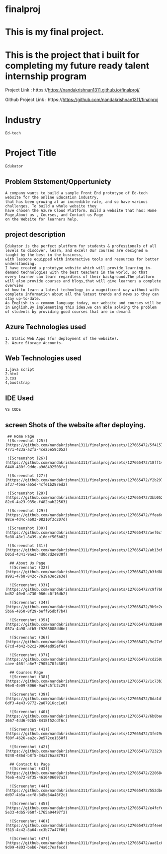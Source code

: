 # finalproj
# This is my final project.
# This is the project that i built for completing my future ready talent internship program

Project Link : https://https://nandakrishnan1311.github.io/finalproj/

Github Project Link : https://https://github.com/nandakrishnan1311/finalproj



# Industry
    Ed-tech
    
# Project Title
    Edukator

## Problem Ststement/Oppertuniety
    A company wants to build a sample Front End prototype of Ed-tech website for the online Education industry,
    that has been growing at an incredible rate, and so have various challenges. To build a whole website they 
    have chosen the Azure Cloud Platform. Build a website that has: Home Page,About us , Courses, and Contact us Page 
    on the Website for learners help.
    

## project description
    Edukator is the perfect platform for students & professionals of all levels to discover, learn, and excel! Our courses are designed & taught by the best in the business,
    with lessons equipped with interactive tools and resources for better understanding.
    I have created a prototype website which will provide learning in-demand technologies with the best teachers in the world, so that       
    every learner can learn regardless of their background.The platform will also provide courses and blogs,that will give learners a complete overview 
    of how to learn a latest technology in a magnificent way without with complete information about all the latest trends and news so they can stay up-to-date. 
    As English is a common language today, our website and courses will be in English.By implementing this idea,we can able solving the problem of students by providing good courses that are in demand.
## Azure Technologies used 

    1. Static Web Apps (for deployment of the website).
    2. Azure Storage Accounts.
## Web Technologies used 
    1.java script
    2.html
    3.css
    4,bootstrap
## IDE Used
    VS CODE
    
## screen Shots of the website after deploying.
    
     ## Home Page
     ![Screenshot (25)](https://github.com/nandakrishnan1311/finalproj/assets/127665472/5f41571a-4771-423a-a2fa-4ce25e59c052)
     
     ![Screenshot (26)](https://github.com/nandakrishnan1311/finalproj/assets/127665472/18ff1469-6440-480f-9dde-a9d8492508fa)
     
     ![Screenshot (27)](https://github.com/nandakrishnan1311/finalproj/assets/127665472/f2b29769-af37-4bea-a65d-4cfe1b287ed2)
     
     ![Screenshot (28)](https://github.com/nandakrishnan1311/finalproj/assets/127665472/3bb052fc-82e6-4a23-935e-f482bab22563)
     
     ![Screenshot (29)](https://github.com/nandakrishnan1311/finalproj/assets/127665472/ffea6df0-98ce-4d4c-a603-08210f3c207d)
     
     ![Screenshot (30)](https://github.com/nandakrishnan1311/finalproj/assets/127665472/aef6cf4d-5e88-48c1-8439-a16dcf505b02)
     
     ![Screenshot (31)](https://github.com/nandakrishnan1311/finalproj/assets/127665472/ab13cb4c-b05d-4341-9ae3-4d0d7d2e930f)
     
      ## About Us Page
      ![Screenshot (32)](https://github.com/nandakrishnan1311/finalproj/assets/127665472/b3fd8811-a991-47b8-842c-7619a3ec2e3e)
      
      ![Screenshot (33)](https://github.com/nandakrishnan1311/finalproj/assets/127665472/c9f7683e-bd82-40e8-a730-086cc0f16db2)
      
      ![Screenshot (34)](https://github.com/nandakrishnan1311/finalproj/assets/127665472/9b9c2e3f-5b66-4850-8f29-beff95dbf7b4)
      
      ![Screenshot (35)](https://github.com/nandakrishnan1311/finalproj/assets/127665472/022e96c5-057a-4a98-afb5-f9268088dd6e)
      
      ![Screenshot (36)](https://github.com/nandakrishnan1311/finalproj/assets/127665472/9e27e5ae-67cd-4b42-b2c2-0064ed95ef4d)
      
      ![Screenshot (37)](https://github.com/nandakrishnan1311/finalproj/assets/127665472/cd250afb-caee-468f-a6e7-7905470fc309)
      
      ## Courses Page
      ![Screenshot (38)](https://github.com/nandakrishnan1311/finalproj/assets/127665472/1c73b1e3-96e8-4e09-8066-9ad7c5fb2c29)
      
      ![Screenshot (39)](https://github.com/nandakrishnan1311/finalproj/assets/127665472/0da1dfed-6df3-4e43-9772-2a87916cc1e6)
      
      ![Screenshot (40)](https://github.com/nandakrishnan1311/finalproj/assets/127665472/6b0badd5-3667-4dd6-92b5-8418f52cdf6c)
      
      ![Screenshot (41)](https://github.com/nandakrishnan1311/finalproj/assets/127665472/3fe29d49-f80f-4626-aa2c-9e572ce1558f)
      
      ![Screenshot (42)](https://github.com/nandakrishnan1311/finalproj/assets/127665472/72323ace-9248-486d-b8f5-34a376aa8791)
      
      ## Contact Us Page
      ![Screenshot (43)](https://github.com/nandakrishnan1311/finalproj/assets/127665472/22068470-76eb-4a72-8f35-4610406097a3)
      
      ![Screenshot (44)](https://github.com/nandakrishnan1311/finalproj/assets/127665472/552dbee5-dd97-4b5a-acf8-345e54a48f2c)
      
      ![Screenshot (45)](https://github.com/nandakrishnan1311/finalproj/assets/127665472/e4fcfe3e-5e33-4db5-960f-1765a94497f2)
      
      ![Screenshot (46)](https://github.com/nandakrishnan1311/finalproj/assets/127665472/3f4ee04e-f515-4c42-8a64-cc3b77a47f06)
      
      ![Screenshot (47)](https://github.com/nandakrishnan1311/finalproj/assets/127665472/aad1c066-9d99-4803-beb6-74a0c7eafecd)
